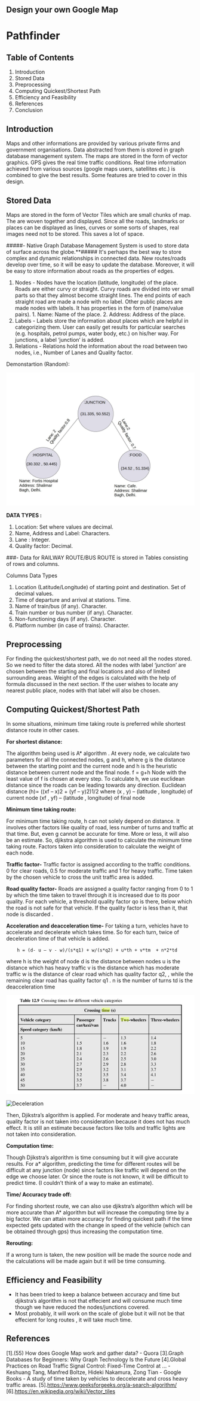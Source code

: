 
## Design your own Google Map
# Pathfinder

## Table of Contents
1. Introduction
2. Stored Data
3. Preprocessing
4. Computing Quickest/Shortest Path
6. Efficiency and Feasibility
7. References
8. Conclusion

## Introduction
Maps and other informations are provided by various private firms and government organisations.  Data abstracted from them is stored in graph database management system. The maps are stored in the form of vector graphics. GPS gives the real time traffic conditions. Real time information achieved from various sources (google maps users, satellites etc.) is combined to give the best results. Some features are tried to cover in this design.

## Stored Data

Maps are stored in the form of Vector Tiles which are small chunks of map. The are woven together and displayed. Since all the roads, landmarks or places can be displayed as lines, curves or some sorts of shapes, real images need not to be stored. This saves a lot of space.

#####-  Native Graph Database Management System is used to store data of surface across the globe.**##### 
It's perhaps the best way to store complex and dynamic relationships in connected data. New routes/roads develop over time, so it will be easy to update the database. Moreover, it will be easy to store information about roads as the properties of edges.
1. Nodes - Nodes have the location (latitude, longitude) of the place. Roads are either curvy or straight. Curvy roads are divided into ver small parts so that they almost become straight lines. The end points of each straight road are made a node with no label. Other public places are made nodes with labels. 
	   It has properties in the form of (name/value pairs).
	   1. Name: Name of the place.
	   2. Address: Address of the place.
2. Labels - Labels store the information about places which are helpful in categorizing them. User can easily get results for particular searches (e.g. hospitals, petrol pumps, water body, etc.) on his/her way. For junctions, a label ‘junction’ is added.
3. Relations - Relations hold the information about the road between two nodes, i.e., Number of Lanes and Quality factor.

Demonstartion (Random):
	
![image](/b19266/abc.jpg)











**DATA TYPES :**
1. Location: Set where values are decimal.
2. Name, Address and Label: Characters.
3. Lane : Integer.
4. Quality factor: Decimal.

###- Data for RAILWAY ROUTE/BUS ROUTE is stored in Tables consisting of rows and columns.

Columns										 Data Types
1. Location (Latitude/Longitude) of starting point and destination.		 Set of decimal values.
2. Time of departure and arrival at stations.					 Time.
3. Name of train/bus (if any).							 Character.
4. Train number or bus number (if any).						 Character.
5. Non-functioning days (if any).						 Character.
6. Platform number (in case of trains).						 Character.

## Preprocessing
For finding the quickest/shortest path, we do not need all the nodes stored. So we need to filter the data stored. All the nodes with label ‘junction’ are chosen between the starting and final locations and also of limited surrounding areas. Weight of the edges is calculated with the help of formula discussed in the next section. If the user wishes to locate any nearest public place, nodes with that label will also be chosen. 


## Computing Quickest/Shortest Path
In some situations, minimum time taking route is preferred while shortest distance route in other cases. 

**For shortest distance:**

The algorithm being used is A* algorithm .
At every node, we calculate two parameters for all the connected nodes, g and h, where g is the distance between the starting point and the current node and h is the heuristic distance between current node and the final node. 
			f = g+h
Node with the least value of f is chosen at every step.
To calculate h, we use euclidean distance since the roads can be leading towards any direction.
		Euclidean distance (h)= ((xf – x)2 + (yf – y)2)1/2
					where (x , y) – (latitude , longitude) of current node
						(xf , yf) – (latitude , longitude) of final node

**Minimum time taking route:**

For minimum time taking route, h can not solely depend on distance. It involves other factors like quality of road, less number of turns and traffic at that time. 
 But, even g cannot be accurate for time.  More or less, it will also be an estimate.
So, djikstra algorithm is used to calculate the minimum time taking route.
Factors taken into consideration to calculate the weight of each node.

**Traffic factor-**
Traffic factor is assigned according to the traffic conditions. 0 for clear roads, 0.5 for moderate traffic and 1 for heavy traffic.
Time taken by the chosen vehicle to cross the unit traffic area is added. 
 
**Road quality factor-**
Roads  are assigned a quality factor ranging from 0 to 1 by which the time taken to travel through it is increased due to its poor quality.
For each vehicle, a threshold quality factor qo is there, below which the road is not safe for that vehicle. If the quality factor is less than it, that node is discarded .

**Acceleration and deacceleration time-**
For taking a turn, vehicles have to accelerate and decelerate which takes time. So for each turn, twice of deceleration time of that vehicle is added.
	
		h = (d- u – v - w)/(s*q1) + w/(s*q2) + u*th + v*tm  + n*2*td
where h is the weight of node
	d is the distance between nodes
	u is the distance which has heavy traffic 
	v is the distance which has moderate traffic
	w is the distance of clear road which has quality factor q2, , while the remaining clear road has quality factor q1 .
	n is the number of turns
	td is the deacceleration time

![Traffic](/b19266/Traffic.png)

![Deceleration](/b19266/Deceleration.jpg)

Then, Djikstra’s algorithm is applied.
For moderate and heavy traffic areas, quality factor is not taken into consideration because it does not has much effect.
It is still an estimate because factors like tolls and traffic lights are not taken into consideration.


**Computation time:**

Though Djikstra’s algorithm is time consuming but it will give accurate results. For a* algorithm, predicting the time for different routes will be difficult at any junction (node) since factors like traffic will depend on the edge we choose later.  Or since the route is not known, it will be difficult to predict time. (I couldn’t think of a way to make an estimate).

**Time/ Accuracy trade off:**

For finding shortest route, we can also use djikstra’s algorithm which will be more accurate than A* algorithm but will increase the computing time by a big factor.
We can attain more accuracy for finding quickest path if the time expected gets updated with the change in speed of the vehicle (which can be obtained through gps) thus increasing the computation time. 

**Rerouting:**

If a wrong turn is taken, the new position will be made the source node and the calculations will be made again but it will be time consuming.

## Efficiency and Feasibility
- It has been tried to keep a balance between accuracy and time but djikstra’s algorithm is not that effecient and will consume much time though we have reduced the nodes/junctions covered.
- Most probably, it will work on the scale of globe but it will not be that effecient for long routes , it will take much time.

## References
[1].(55) How does Google Map work and gather data? - Quora
[3].Graph Databases for Beginners: Why Graph Technology Is the Future
[4].Global Practices on Road Traffic Signal Control: Fixed-Time Control at ... - Keshuang Tang, Manfred Boltze, Hideki Nakamura, Zong Tian - Google Books  - A study of time taken by vehicles to deccelerate and cross heavy traffic areas.
[5].https://www.geeksforgeeks.org/a-search-algorithm/
[6].https://en.wikipedia.org/wiki/Vector_tiles




